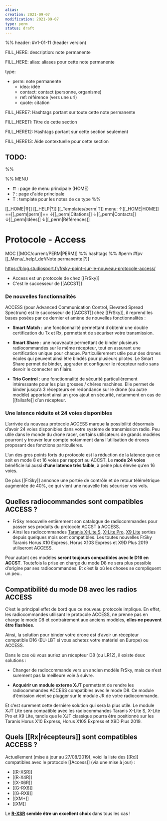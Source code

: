 ```yaml
---
alias:
creation: 2021-09-07
modification: 2021-09-07
type: perm
status: draft
---
```


%%
header: #v1-01-11 (header version)

FILL_HERE:
description: note permanente

FILL_HERE:
alias: aliases pour cette note permanente

type:
- perm: note permanente
  - idea: idée
  - contact: contact (personne, organisme)
  - ref: référence (vers une url)
  - quote: citation

FILL_HERE7:
Hashtags portant sur toute cette note permanente

FILL_HERE11:
Titre de cette section

FILL_HERE12:
Hashtags portant sur cette section seulement

FILL_HERE13:
Aide contextuelle pour cette section

TODO:
- 
%%

%% MENU
- ⇈ : page de menu principale (HOME)
- ? : page d'aide principale
- T : template pour les notes de ce type
%%

[[_HOME|⇈]] [[_HELP|?]] [[_Templates/perm|T]] menu: ↑[[_HOME|HOME]] ==[[_perm|perm]]== ↓[[_perm|Citations]] ↓[[_perm|Contacts]] ↓[[_perm|Idées]] ↓[[_perm|Références]]

# Protocole - Access
MOC [[MOC/current/PERM|PERM]] %% hashtags %% #perm #fpv [[_Menu/_help/_def/Note permanente|?]]

https://blog.studiosport.fr/frsky-point-sur-le-nouveau-protocole-access/

- Access est un protocole de chez [[FrSky]]
- C'est le successeur de [[ACCST]]  

### De nouvelles fonctionnalités

ACCESS (pour Advanced Communication Control, Elevated Spread Spectrum) est le successeur de [[ACCST]] chez [[FrSky]], il reprend les bases posées par ce dernier et amène de nouvelles fonctionnalités :

-   **Smart Match** : une fonctionnalité permettant d’obtenir une double certification du Tx et Rx, permettant de sécuriser votre transmission.
    
-   **Smart Share** : une nouveauté permettant de binder plusieurs radiocommandes sur le même récepteur, tout en assurant une certification unique pour chaque. Particulièrement utile pour des drones écoles qui peuvent ainsi être bindés pour plusieurs pilotes. Le Smart Share permet de binder, upgrader et configurer le récepteur radio sans devoir le connecter en filaire. 
    
-   **Trio Control** : une fonctionnalité de sécurité particulièrement intéressante pour les plus grosses / chères machines. Elle permet de binder jusqu’à 3 récepteurs en redondance sur le drone (ou autre modèle) apportant ainsi un gros ajout en sécurité, notamment en cas de [[failsafe]] d’un récepteur.
    

### Une latence réduite et 24 voies disponibles

L’arrivée du nouveau protocole ACCESS marque la possibilité désormais d’avoir 24 voies disponibles dans votre système de transmission radio. Peu utile dans le monde du drone racer, certains utilisateurs de grands modèles pourront y trouver leur compte notamment dans l’utilisation de drones proposant des fonctions particulières. 

L’un des gros points forts du protocole est la réduction de la latence que ce soit en mode 8 et 16 voies par rapport au ACCST. Le **mode 24 voies** bénéficie lui aussi **d’une latence très faible**, à peine plus élevée qu’en 16 voies. 

De plus [[FrSky]] annonce une portée de contrôle et de retour télémétrique augmentée de 40%, ce qui vient une nouvelle fois sécuriser vos vols.

## Quelles radiocommandes sont compatibles ACCESS ?

- FrSky renouvelle entièrement son catalogue de radiocommandes pour passer ses produits du protocole ACCST à ACCESS.
- Ainsi les radiocommandes [Taranis X-](https://www.studiosport.fr/radiocommande-taranis-x-lite-s-a17704.html)[Lite S](https://www.studiosport.fr/radiocommande-taranis-x-lite-s-a17704.html), [X-Lite Pro](https://www.studiosport.fr/radiocommande-taranis-x-lite-pro-2.4-ghz), [X9 Lite](https://www.studiosport.fr/radio-taranis-x9-lite-a18054.html) sorties depuis quelques mois sont compatibles. Les toutes nouvelles FrSky Taranis Horus X10 Express, Horus X10S Express et X9D Plus 2019 utiliseront ACCESS. 

Pour autant ces modèles **seront toujours compatibles avec le D16 en ACCST**. Toutefois la prise en charge du mode D8 ne sera plus possible d’origine par ses radiocommandes. Et c’est là où les choses se compliquent un peu..

## Compatibilité du mode D8 avec les radios ACCESS

C’est le principal effet de bord que ce nouveau protocole implique. En effet, les radiocommandes utilisant le protocole ACCESS, ne prenne pas en charge le mode D8 et contrairement aux anciens modèles, **elles ne peuvent être flashées**.

Ainsi, la solution pour binder votre drone est d’avoir un récepteur compatible D16 (EU-LBT si vous achetez votre matériel en Europe) ou ACCESS.

Dans le cas où vous auriez un récepteur D8 (ou LR12), il existe deux solutions : 

-   Changer de radiocommande vers un ancien modèle FrSky, mais ce n’est surement pas la meilleure voie à suivre. 
    
-   **Acquérir un module externe XJT** permettant de rendre les radiocommandes ACCESS compatibles avec le mode D8. Ce module d’émission vient se plugger sur le module JR de votre radiocommande.
    

Et c’est surement cette dernière solution qui sera la plus utile. Le module XJT Lite sera compatible avec les radiocommandes Taranis X-Lite S, X-Lite Pro et X9 Lite, tandis que le XJT classique pourra être positionné sur les Taranis Horus X10 Express, Horus X10S Express et X9D Plus 2019. 

## Quels [[Rx|récepteurs]] sont compatibles ACCESS ?

Actuellement (mise à jour au 27/08/2019), voici la liste des [[Rx]] compatibles avec le protocole [[Access]] (via une mise à jour) :
- [[R-XSR]]
- [[R-X4R]]
- [[X-X6R]]
- [[G-RX6]]
- [[G-RX8]]
- [[XM+]]
- [[XM]]

Le [**R-XSR**](https://www.studiosport.fr/recepteur-frsky-r-xsr-a14022.html) **semble être un excellent choix** dans tous les cas !